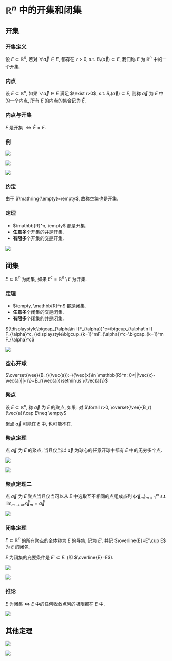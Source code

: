 # $\mathbb{R}^n$ 中的开集和闭集

## 开集

### 开集定义

设  $E\subset \mathbb{R}^n$, 若对 $\forall\vec{a}\in E$, 都存在 $r>0$, s.t. $B_r(\vec{a})\subset E$, 我们称 $E$ 为 $\mathbb{R}^n$ 中的一个开集.

### 内点

设  $E\subset \mathbb{R}^n$, 如果 $\forall\vec{a}\in E$ 满足 $\exist r>0$, s.t. $B_r(\vec{a})\subset E$, 则称 $\vec{a}$ 为 $E$ 中的一个内点, 所有 $E$ 的内点的集合记为 $\mathring{E}$.

### 内点与开集

$E$ 是开集 $\Leftrightarrow \mathring{E}=E$.

### 例

![](2021-03-05-08-52-21.png)

![](2021-03-05-08-52-38.png)

![](2021-03-05-08-55-20.png)

### 约定

由于 $\mathring{\empty}=\empty$, 故称空集也是开集.

### 定理

* $\mathbb{R}^n, \empty$ 都是开集.
* **任意多**个开集的并是开集.
* **有限多**个开集的交是开集.

![](2021-03-05-09-01-35.png)


## 闭集

$E\subset \mathbb{R}^n$ 为闭集, 如果 $E^c = \mathbb{R}^n\setminus E$ 为开集.

### 定理

* $\empty, \mathbb{R}^n$ 都是闭集.
* **任意多**个闭集的交是闭集.
* **有限多**个闭集的并是闭集.

$(\displaystyle\bigcap_{\alpha\in I}F_{\alpha})^c=\bigcup_{\alpha\in I} F_{\alpha}^c, (\displaystyle\bigcup_{k=1}^mF_{\alpha})^c=\bigcap_{k=1}^m F_{\alpha}^c$

![](2021-03-05-09-13-32.png)

### 空心开球

$\overset{\vee}{B_r}(\vec{a}):=\{\vec{x}\in \mathbb{R}^n: 0<||\vec{x}-\vec{a}||<r\}=B_r(\vec{a})\setminus \{\vec{a}\}$

### 聚点

设 $E\subset \mathbb{R}^n$, 称 $\vec{a}$ 为 $E$ 的聚点, 如果: 对 $\forall r>0, \overset{\vee}{B_r}(\vec{a})\cap E\neq \empty$

聚点 $\vec{a}$ 可能在 $E$ 中, 也可能不在.

### 聚点定理

点 $\vec{a}$ 为 $E$ 的聚点, 当且仅当以 $\vec{a}$ 为球心的任意开球中都有 $E$ 中的无穷多个点.

![](2021-03-05-09-35-59.png)

![](2021-03-05-09-35-41.png)

### 聚点定理二

点 $\vec{a}$ 为 $E$ 聚点当且仅当可以从 $E$ 中选取互不相同的点组成点列 $\{\vec{x}_m\}_{m=1}^{\infty}$ s.t. $\displaystyle\lim_{m\to \infty}\vec{x}_m=\vec{a}$

![](2021-03-05-09-40-12.png)

### 闭集定理

$E\subset \mathbb{R}^n$ 的所有聚点的全体称为 $E$ 的导集, 记为 $E'$. 并记 $\overline{E}=E'\cup E$ 为 $E$ 的闭包.

$E$ 为闭集的充要条件是 $E'\subset E$. (即 $\overline{E}=E$).

![](2021-03-05-09-58-05.png)

![](2021-03-05-09-58-30.png)

### 推论

$E$ 为闭集 $\Leftrightarrow$ $E$ 中的任何收敛点列的极限都在 $E$ 中.

![](2021-03-05-10-00-11.png)

## 其他定理

![](2021-03-05-09-53-11.png)

![](2021-03-05-09-56-35.png)